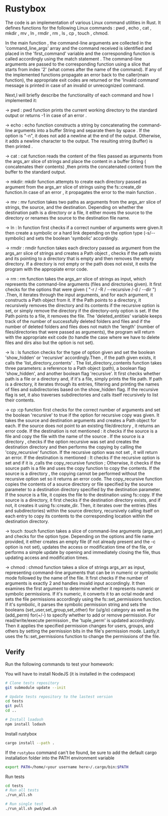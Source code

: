 
# Rustybox

The code is an implementation of various Linux command utilities in Rust. It defines functions for the following Linux commands : pwd , echo , cat , mkdir , mv , ln , rmdir , rm , ls , cp , touch , chmod.

In the main function , the command-line arguments are collected in the 'command_line_args' array and the command received is identified and placed in the 'first_command' variable and the corresponding function is called accordingly using the match statement . The command-line arguments are passed to the corresponding function using a slice that starts from index '2' (what comes after the name of the command). If any of the implemented functions propagate an error back to the caller(main function), the appropriate exit codes are returned or the 'Invalid command' message is printed in case of an invalid or unrecognized command.

Next,I will briefly describe the functionality of each command and how I implemented it:

-> pwd : pwd function prints the current working directory to the standard output or returns -1 in case of an error .

-> echo : echo function constructs a string by concatenating the command-line arguments into a buffer String and separate them by space . If the option is "-n", it does not add a newline at the end of the output. Otherwise, it adds a newline character to the output. The resulting string (buffer) is then printed .

-> cat : cat function reads the content of the files passed as arguments from the args_arr slice of strings and place the content in a buffer String ( concatenates their contents) ,then prints the concatenated content from the buffer to the standard output.

-> mkdir: mkdir function attempts to create each directory passed as argument from the args_arr slice of strings using the fs::create_dir function.In case of an error , it propagates the error to the main function .

-> mv : mv function takes two paths as arguments from the args_arr slice of strings, the source, and the destination. Depending on whether the destination path is a directory or a file, it either moves the source to the directory or renames the source to the destination file name.

-> ln : ln function first checks if a correct number of arguments were given.It then create a symbolic or a hard link depending on the option type (-s/--symbolic) and sets the boolean 'symbolic' accordingly.

-> rmdir : rmdir function takes each directory passed as argument from the args_arr slice of strings and creates a Path object , checks if the path exists and its pointing to a directory that is empty and then removes the empty directory. If a directory is not empty or the path does not exist, it exits the program with the appropiate error code.

-> rm : rm function takes the args_arr slice of strings as input, which represents the command-line arguments (files and directories given). It first checks for the options that were given ( "-r / -R / --recursive /-d / --dir ") .Then, it iterates through the input arguments, and for each argument, it constructs a Path object from it. If the Path points to a directory, it recursively removes the directory and its contents if the recursive option is set, or simply remove the directory if the directory-only option is set. If the Path points to a file, it removes the file. The 'deleted_entities' variable keeps track of the number of successfully deleted folders and files and if the number of deleted folders and files does not match the 'length' (number of files/directories that were passed as arguments), the program will return with the appropriate exit code (to handle the case where we have to delete files and dirs also but the option is not set).

-> ls : ls function checks for the type of option given and set the boolean 'show_hidden' or 'recursive' accordingly.Then , if the path given exists, it calls the 'list_directory_contents' . The list_directory_contents function takes three parameters: a reference to a Path object (path), a boolean flag 'show_hidden', and another boolean flag 'recursive'. It first checks whether path is a file or a directory and, if it's a file, simply prints the file path. If path is a directory, it iterates through its entries, filtering and printing the names of files and subdirectories based on the show_hidden flag. If the recursive flag is set, it also traverses subdirectories and calls itself recursively to list their contents.

-> cp :cp function first checks for the correct number of arguments and set the boolean 'recursive' to true if the option for recursive copy was given. It takes the source and destination arguments and creates a Path object for each. If the source does not point to an existing file/directory , it returns an error code. If the destination is not mentioned : it checks if the source is a file and copy the file with the name of the source . If the source is a directory , checks if the option recursive was set and creates the destination directory and then performs the copying by calling the 'copy_recursive' function. If the recursive option was not set , it will return an error. If the destination is mentioned : It checks if the recursive option is set and if it is ,calls the copy_recursive function ; Otherwise, it checks if the source path is a file and uses the copy function to copy the contents. If the source is a directory , the copying cannot be performed without the recursive option set so it returns an error code. The copy_recursive function copies the contents of a source directory or file specified by the source parameter to a destination directory specified by the destination parameter. If the source is a file, it copies the file to the destination using fs::copy. If the source is a directory, it first checks if the destination directory exists, and if not, it creates it using fs::create_dir. Then, it iterates over the entries (files and subdirectories) within the source directory, recursively calling itself on each entry to copy its contents to the corresponding location within the destination directory.

-> touch :touch function takes a slice of command-line arguments (args_arr) and checks for the option type. Depending on the options and file name provided, it either creates an empty file (if not already present and the -c option is not set), updates the access or modification time of the file, or performs a simple update by opening and immediately closing the file, thus updating access and modification times.

-> chmod : chmod function takes a slice of strings args_arr as input, representing command-line arguments that can be in numeric or symbolic mode followed by the name of the file. It first checks if the number of arguments is exactly 2 and handles invalid input accordingly. It then examines the first argument to determine whether it represents numeric or symbolic permissions. If it's numeric, it converts it to an octal mode and sets the file permissions accordingly using the fs::set_permissions function. If it's symbolic, it parses the symbolic permission string and sets the booleans (set_user,set_group,set_other) for (u/g/o) category as well as the (add_perm) for(+/-) to specify whether to add or remove permission. For read/write/execute permission , the 'tuple_perm' is updated accordingly. Then it applies the specified permission changes for users, groups, and others by setting the permission bits in the file's permission mode. Lastly,it uses the fs::set_permissions function to change the permissions of the file.

## Verify

Run the following commands to test your homework:

You will have to install NodeJS (it is installed in the codespace)

```bash
# Clone tests repository
git submodule update --init 

# Update tests repository to the lastest version
cd tests
git pull 
cd ..

# Install loadash
npm install lodash
```

Install rustybox

```bash
cargo install --path .
```

If the `rustybox` command can't be found, be sure to add the default cargo installation folder into the PATH environment variable

```bash
export PATH=/home/<your username here>/.cargo/bin:$PATH
```

Run tests

```bash
cd tests
# Run all tests 
./run_all.sh

# Run single test
./run_all.sh pwd/pwd.sh
```
